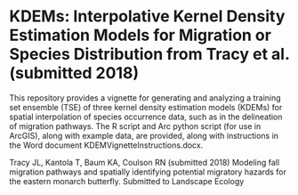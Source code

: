 # KDEMs: Interpolative Kernel Density Estimation Models for Migration or Species Distribution from Tracy et al. (submitted 2018)
This repository provides a vignette for generating and analyzing a training set ensemble (TSE) of three kernel density estimation models (KDEMs) for spatial interpolation of species occurrence data, such as in the delineation of migration pathways. The R script and Arc python script (for use in ArcGIS), along with example data, are provided, along with instructions in the Word document KDEMVignetteInstructions.docx.

Tracy JL, Kantola T, Baum KA, Coulson RN (submitted 2018) Modeling fall migration pathways and spatially identifying 
      potential migratory hazards for the eastern monarch butterfly. Submitted to Landscape Ecology
